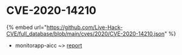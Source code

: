 # CVE-2020-14210
{% embed url="https://github.com/Live-Hack-CVE/full_database/blob/main/cves/2020/CVE-2020-14210.json" %}

* monitorapp-aicc ~> [report](https://www.alice-snow.ru/2020/database/cve-2020-14210/report-monitorapp-aicc)